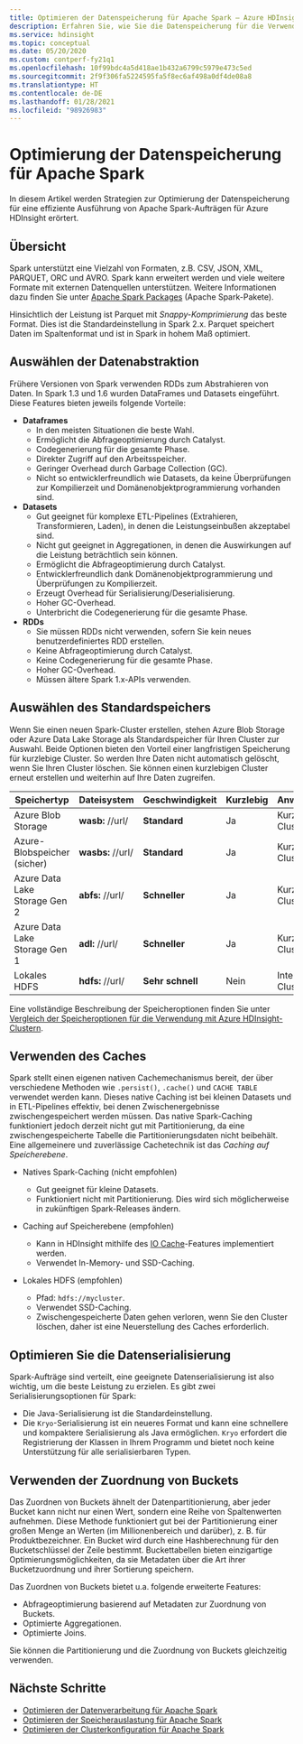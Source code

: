 ```yaml
---
title: Optimieren der Datenspeicherung für Apache Spark – Azure HDInsight
description: Erfahren Sie, wie Sie die Datenspeicherung für die Verwendung mit Apache Spark für Azure HDInsight optimieren können.
ms.service: hdinsight
ms.topic: conceptual
ms.date: 05/20/2020
ms.custom: contperf-fy21q1
ms.openlocfilehash: 10f99bdc4a5d418ae1b432a6799c5979e473c5ed
ms.sourcegitcommit: 2f9f306fa5224595fa5f8ec6af498a0df4de08a8
ms.translationtype: HT
ms.contentlocale: de-DE
ms.lasthandoff: 01/28/2021
ms.locfileid: "98926983"
---
```

# <a name="data-storage-optimization-for-apache-spark"></a>Optimierung der Datenspeicherung für Apache Spark

In diesem Artikel werden Strategien zur Optimierung der Datenspeicherung für eine effiziente Ausführung von Apache Spark-Aufträgen für Azure HDInsight erörtert.

## <a name="overview"></a>Übersicht

Spark unterstützt eine Vielzahl von Formaten, z.B. CSV, JSON, XML, PARQUET, ORC und AVRO. Spark kann erweitert werden und viele weitere Formate mit externen Datenquellen unterstützen. Weitere Informationen dazu finden Sie unter [Apache Spark Packages](https://spark-packages.org) (Apache Spark-Pakete).

Hinsichtlich der Leistung ist Parquet mit *Snappy-Komprimierung* das beste Format. Dies ist die Standardeinstellung in Spark 2.x. Parquet speichert Daten im Spaltenformat und ist in Spark in hohem Maß optimiert.

## <a name="choose-data-abstraction"></a>Auswählen der Datenabstraktion

Frühere Versionen von Spark verwenden RDDs zum Abstrahieren von Daten. In Spark 1.3 und 1.6 wurden DataFrames und Datasets eingeführt. Diese Features bieten jeweils folgende Vorteile:

* **Dataframes**
    * In den meisten Situationen die beste Wahl.
    * Ermöglicht die Abfrageoptimierung durch Catalyst.
    * Codegenerierung für die gesamte Phase.
    * Direkter Zugriff auf den Arbeitsspeicher.
    * Geringer Overhead durch Garbage Collection (GC).
    * Nicht so entwicklerfreundlich wie Datasets, da keine Überprüfungen zur Kompilierzeit und Domänenobjektprogrammierung vorhanden sind.
* **Datasets**
    * Gut geeignet für komplexe ETL-Pipelines (Extrahieren, Transformieren, Laden), in denen die Leistungseinbußen akzeptabel sind.
    * Nicht gut geeignet in Aggregationen, in denen die Auswirkungen auf die Leistung beträchtlich sein können.
    * Ermöglicht die Abfrageoptimierung durch Catalyst.
    * Entwicklerfreundlich dank Domänenobjektprogrammierung und Überprüfungen zu Kompilierzeit.
    * Erzeugt Overhead für Serialisierung/Deserialisierung.
    * Hoher GC-Overhead.
    * Unterbricht die Codegenerierung für die gesamte Phase.
* **RDDs**
    * Sie müssen RDDs nicht verwenden, sofern Sie kein neues benutzerdefiniertes RDD erstellen.
    * Keine Abfrageoptimierung durch Catalyst.
    * Keine Codegenerierung für die gesamte Phase.
    * Hoher GC-Overhead.
    * Müssen ältere Spark 1.x-APIs verwenden.

## <a name="select-default-storage"></a>Auswählen des Standardspeichers

Wenn Sie einen neuen Spark-Cluster erstellen, stehen Azure Blob Storage oder Azure Data Lake Storage als Standardspeicher für Ihren Cluster zur Auswahl. Beide Optionen bieten den Vorteil einer langfristigen Speicherung für kurzlebige Cluster. So werden Ihre Daten nicht automatisch gelöscht, wenn Sie Ihren Cluster löschen. Sie können einen kurzlebigen Cluster erneut erstellen und weiterhin auf Ihre Daten zugreifen.

| Speichertyp | Dateisystem | Geschwindigkeit | Kurzlebig | Anwendungsfälle |
| --- | --- | --- | --- | --- |
| Azure Blob Storage | **wasb:** //url/ | **Standard** | Ja | Kurzlebiger Cluster |
| Azure-Blobspeicher (sicher) | **wasbs:** //url/ | **Standard** | Ja | Kurzlebiger Cluster |
| Azure Data Lake Storage Gen 2| **abfs:** //url/ | **Schneller** | Ja | Kurzlebiger Cluster |
| Azure Data Lake Storage Gen 1| **adl:** //url/ | **Schneller** | Ja | Kurzlebiger Cluster |
| Lokales HDFS | **hdfs:** //url/ | **Sehr schnell** | Nein | Interaktiver 24/7-Cluster |

Eine vollständige Beschreibung der Speicheroptionen finden Sie unter [Vergleich der Speicheroptionen für die Verwendung mit Azure HDInsight-Clustern](../hdinsight-hadoop-compare-storage-options.md).

## <a name="use-the-cache"></a>Verwenden des Caches

Spark stellt einen eigenen nativen Cachemechanismus bereit, der über verschiedene Methoden wie `.persist()`, `.cache()` und `CACHE TABLE` verwendet werden kann. Dieses native Caching ist bei kleinen Datasets und in ETL-Pipelines effektiv, bei denen Zwischenergebnisse zwischengespeichert werden müssen. Das native Spark-Caching funktioniert jedoch derzeit nicht gut mit Partitionierung, da eine zwischengespeicherte Tabelle die Partitionierungsdaten nicht beibehält. Eine allgemeinere und zuverlässige Cachetechnik ist das *Caching auf Speicherebene*.

* Natives Spark-Caching (nicht empfohlen)
    * Gut geeignet für kleine Datasets.
    * Funktioniert nicht mit Partitionierung. Dies wird sich möglicherweise in zukünftigen Spark-Releases ändern.

* Caching auf Speicherebene (empfohlen)
    * Kann in HDInsight mithilfe des [IO Cache](apache-spark-improve-performance-iocache.md)-Features implementiert werden.
    * Verwendet In-Memory- und SSD-Caching.

* Lokales HDFS (empfohlen)
    * Pfad: `hdfs://mycluster`.
    * Verwendet SSD-Caching.
    * Zwischengespeicherte Daten gehen verloren, wenn Sie den Cluster löschen, daher ist eine Neuerstellung des Caches erforderlich.

## <a name="optimize-data-serialization"></a>Optimieren Sie die Datenserialisierung

Spark-Aufträge sind verteilt, eine geeignete Datenserialisierung ist also wichtig, um die beste Leistung zu erzielen.  Es gibt zwei Serialisierungsoptionen für Spark:

* Die Java-Serialisierung ist die Standardeinstellung.
* Die `Kryo`-Serialisierung ist ein neueres Format und kann eine schnellere und kompaktere Serialisierung als Java ermöglichen.  `Kryo` erfordert die Registrierung der Klassen in Ihrem Programm und bietet noch keine Unterstützung für alle serialisierbaren Typen.

## <a name="use-bucketing"></a>Verwenden der Zuordnung von Buckets

Das Zuordnen von Buckets ähnelt der Datenpartitionierung, aber jeder Bucket kann nicht nur einen Wert, sondern eine Reihe von Spaltenwerten aufnehmen. Diese Methode funktioniert gut bei der Partitionierung einer großen Menge an Werten (im Millionenbereich und darüber), z. B. für Produktbezeichner. Ein Bucket wird durch eine Hashberechnung für den Bucketschlüssel der Zeile bestimmt. Buckettabellen bieten einzigartige Optimierungsmöglichkeiten, da sie Metadaten über die Art ihrer Bucketzuordnung und ihrer Sortierung speichern.

Das Zuordnen von Buckets bietet u.a. folgende erweiterte Features:

* Abfrageoptimierung basierend auf Metadaten zur Zuordnung von Buckets.
* Optimierte Aggregationen.
* Optimierte Joins.

Sie können die Partitionierung und die Zuordnung von Buckets gleichzeitig verwenden.

## <a name="next-steps"></a>Nächste Schritte

* [Optimieren der Datenverarbeitung für Apache Spark](optimize-cluster-configuration.md)
* [Optimieren der Speicherauslastung für Apache Spark](optimize-memory-usage.md)
* [Optimieren der Clusterkonfiguration für Apache Spark](optimize-cluster-configuration.md)

